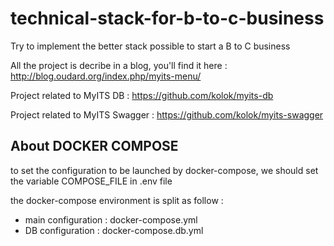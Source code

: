 # technical-stack-for-b-to-c-business

Try to implement the better stack possible to start a B to C business

All the project is decribe in a blog, you'll find it here :
http://blog.oudard.org/index.php/myits-menu/

Project related to MyITS DB : https://github.com/kolok/myits-db

Project related to MyITS Swagger : https://github.com/kolok/myits-swagger

## About DOCKER COMPOSE

to set the configuration to be launched by docker-compose, we should set the variable 
COMPOSE_FILE in .env file

the docker-compose environment is split as follow :
  * main configuration : docker-compose.yml
  * DB configuration : docker-compose.db.yml

